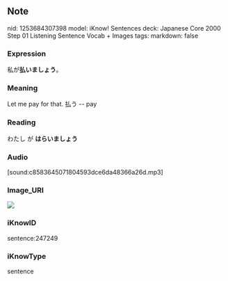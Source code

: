 ## Note
nid: 1253684307398
model: iKnow! Sentences
deck: Japanese Core 2000 Step 01 Listening Sentence Vocab + Images
tags: 
markdown: false

### Expression
<!DOCTYPE html>
<title></title>
私が<b>払いましょう</b>。



### Meaning
Let me pay for that.
払う -- pay

### Reading
<!DOCTYPE html>
<title></title>
わたし が <b>はらいましょう</b>



### Audio
[sound:c8583645071804593dce6da48366a26d.mp3]

### Image_URI
<!DOCTYPE html>
<title></title>
<img src="4cebe479e78b713796e7573ffcfb0cb0.jpg">



### iKnowID
sentence:247249

### iKnowType
sentence
